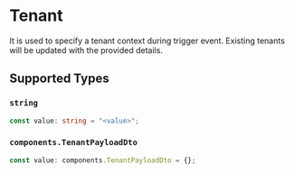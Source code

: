 # Tenant

It is used to specify a tenant context during trigger event.
    Existing tenants will be updated with the provided details.
    


## Supported Types

### `string`

```typescript
const value: string = "<value>";
```

### `components.TenantPayloadDto`

```typescript
const value: components.TenantPayloadDto = {};
```

